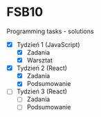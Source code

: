 # FSB10
Programming tasks - solutions

- [X] Tydzień 1 (JavaScript)
  - [X] Zadania
  - [X] Warsztat
- [X] Tydzień 2 (React)
  - [X] Zadania 
  - [X] Podsumowanie
- [ ] Tydzień 3 (React)
  - [ ] Zadania
  - [ ] Podsumowanie
